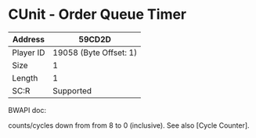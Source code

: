 #  CUnit - Order Queue Timer
Address   | 59CD2D
----------|-------------
Player ID | 19058 (Byte Offset: 1)
Size 	  | 1
Length 	  | 1
SC:R      | Supported

BWAPI doc:
counts/cycles down from from 8 to 0 (inclusive). See also [Cycle Counter].
